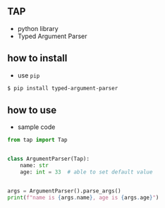 ## TAP
+ python library
+ Typed Argument Parser

## how to install
+ use `pip`
```bash
$ pip install typed-argument-parser
```

## how to use
+ sample code
```python
from tap import Tap


class ArgumentParser(Tap):
    name: str
    age: int = 33  # able to set default value


args = ArgumentParser().parse_args()
print(f"name is {args.name}, age is {args.age}")
```


